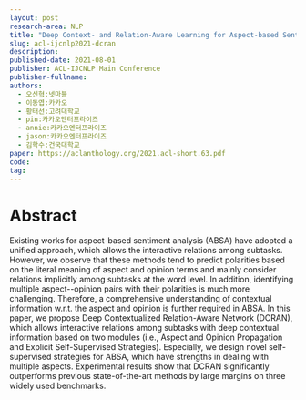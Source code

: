 ```yaml
---
layout: post
research-area: NLP
title: "Deep Context- and Relation-Aware Learning for Aspect-based Sentiment Analysis"
slug: acl-ijcnlp2021-dcran
description:
published-date: 2021-08-01
publisher: ACL-IJCNLP Main Conference
publisher-fullname:
authors:
  - 오신혁:넷마블
  - 이동엽:카카오
  - 황태선:고려대학교
  - pin:카카오엔터프라이즈
  - annie:카카오엔터프라이즈
  - jason:카카오엔터프라이즈
  - 김학수:건국대학교
paper: https://aclanthology.org/2021.acl-short.63.pdf
code:
tag:
---
```


# Abstract

Existing works for aspect-based sentiment analysis (ABSA) have adopted a unified approach, which allows the interactive relations among subtasks. However, we observe that these methods tend to predict polarities based on the literal meaning of aspect and opinion terms and mainly consider relations implicitly among subtasks at the word level. In addition, identifying multiple aspect--opinion pairs with their polarities is much more challenging. Therefore, a comprehensive understanding of contextual information w.r.t. the aspect and opinion is further required in ABSA. In this paper, we propose Deep Contextualized Relation-Aware Network (DCRAN), which allows interactive relations among subtasks with deep contextual information based on two modules (i.e., Aspect and Opinion Propagation and Explicit Self-Supervised Strategies). Especially, we design novel self-supervised strategies for ABSA, which have strengths in dealing with multiple aspects. Experimental results show that DCRAN significantly outperforms previous state-of-the-art methods by large margins on three widely used benchmarks.

